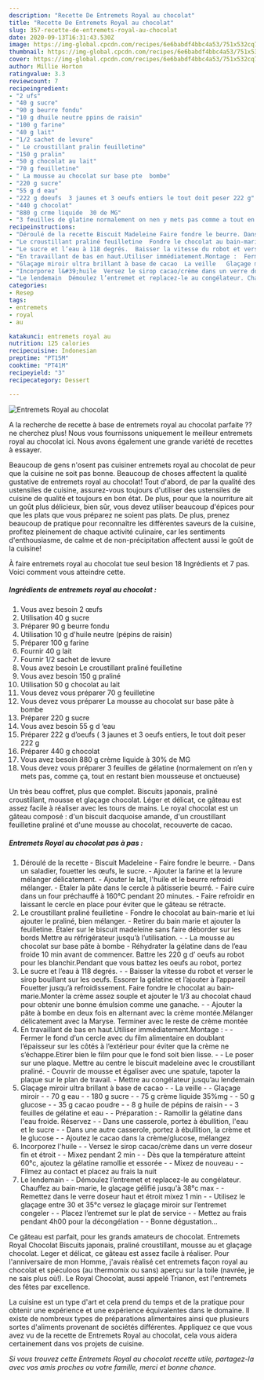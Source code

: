 ```yaml
---
description: "Recette De Entremets Royal au chocolat"
title: "Recette De Entremets Royal au chocolat"
slug: 357-recette-de-entremets-royal-au-chocolat
date: 2020-09-13T16:31:43.530Z
image: https://img-global.cpcdn.com/recipes/6e6babdf4bbc4a53/751x532cq70/entremets-royal-au-chocolat-photo-principale-de-la-recette.jpg
thumbnail: https://img-global.cpcdn.com/recipes/6e6babdf4bbc4a53/751x532cq70/entremets-royal-au-chocolat-photo-principale-de-la-recette.jpg
cover: https://img-global.cpcdn.com/recipes/6e6babdf4bbc4a53/751x532cq70/entremets-royal-au-chocolat-photo-principale-de-la-recette.jpg
author: Millie Horton
ratingvalue: 3.3
reviewcount: 7
recipeingredient:
- "2 ufs"
- "40 g sucre"
- "90 g beurre fondu"
- "10 g dhuile neutre ppins de raisin"
- "100 g farine"
- "40 g lait"
- "1/2 sachet de levure"
- " Le croustillant pralin feuilletine"
- "150 g pralin"
- "50 g chocolat au lait"
- "70 g feuilletine"
- " La mousse au chocolat sur base pte  bombe"
- "220 g sucre"
- "55 g d eau"
- "222 g doeufs  3 jaunes et 3 oeufs entiers le tout doit peser 222 g"
- "440 g chocolat"
- "880 g crme liquide  30 de MG"
- "3 feuilles de glatine normalement on nen y mets pas comme a tout en restant bien mousseuse et onctueuse"
recipeinstructions:
- "Déroulé de la recette Biscuit Madeleine Faire fondre le beurre. Dans un saladier, fouetter les œufs, le sucre. Ajouter la farine et la levure mélanger délicatement. Ajouter le lait, l&#39;huile et le beurre refroidi mélanger. Etaler la pâte dans le cercle à pâtisserie beurré. Faire cuire dans un four préchauffé à 160°C pendant 20 minutes. Faire refroidir en laissant le cercle en place pour éviter que le gâteau se rétracte."
- "Le croustillant praliné feuilletine  Fondre le chocolat au bain-marie et lui ajouter le praliné, bien mélanger. Retirer du bain marie et ajouter la feuilletine. Étaler sur le biscuit madeleine sans faire déborder sur les bords Mettre au réfrigérateur jusqu’à l’utilisation.  La mousse au chocolat sur base pâte à bombe Réhydrater la gélatine dans de l’eau froide 10 min avant de commencer. Battre les 220 g d’ oeufs au robot pour les blanchir.Pendant que vous battez les oeufs au robot, portez"
- "Le sucre et l’eau à 118 degrés.  Baisser la vitesse du robot et verser le sirop bouillant sur les oeufs. Essorer la gélatine et l’ajouter à l’appareil Fouetter jusqu’à refroidissement. Faire fondre le chocolat au bain-marie.Monter la crème assez souple et ajouter le 1/3 au chocolat chaud pour obtenir une bonne émulsion comme une ganache.  Ajouter la pâte à bombe en deux fois en alternant avec la crème montée.Mélanger délicatement avec la Maryse. Terminer avec le reste de crème montée"
- "En travaillant de bas en haut.Utiliser immédiatement.Montage :  Fermer le fond d’un cercle avec du film alimentaire en doublant l’épaisseur sur les côtés à l’extérieur pour éviter que la crème ne s’échappe.Etirer bien le film pour que le fond soit bien lisse.  Le poser sur une plaque. Mettre au centre le biscuit madeleine avec le croustillant praliné. Couvrir de mousse et égaliser avec une spatule, tapoter la plaque sur le plan de travail. Mettre au congélateur jusqu’au lendemain"
- "Glaçage miroir ultra brillant à base de cacao  La veille   Glaçage miroir   70 g eau  180 g sucre  75 g crème liquide 35%mg  50 g glucose  35 g cacao poudre  8 g huile de pépins de raisin  3 feuilles de gélatine et eau  Préparation : Ramollir la gélatine dans l&#39;eau froide. Réservez  Dans une casserole, portez à ébullition, l&#39;eau et le sucre  Dans une autre casserole, portez à ébullition, la crème et le glucose  Ajoutez le cacao dans la crème/glucose, mélangez"
- "Incorporez l&#39;huile  Versez le sirop cacao/crème dans un verre doseur fin et étroit  Mixez pendant 2 min  Dès que la température atteint 60°c, ajoutez la gélatine ramollie et essorée  Mixez de nouveau  Filmez au contact et placez au frais la nuit"
- "Le lendemain  Démoulez l’entremet et replacez-le au congélateur. Chauffez au bain-marie, le glaçage gélifié jusqu&#39;à 38°c max  Remettez dans le verre doseur haut et étroit mixez 1 min  Utilisez le glaçage entre 30 et 35°c versez le glaçage miroir sur l’entremet congeler   Placez l’entremet sur le plat de service  Mettez au frais pendant 4h00 pour la décongélation  Bonne dégustation..."
categories:
- Resep
tags:
- entremets
- royal
- au

katakunci: entremets royal au 
nutrition: 125 calories
recipecuisine: Indonesian
preptime: "PT15M"
cooktime: "PT41M"
recipeyield: "3"
recipecategory: Dessert

---
```



![Entremets Royal au chocolat](https://img-global.cpcdn.com/recipes/6e6babdf4bbc4a53/751x532cq70/entremets-royal-au-chocolat-photo-principale-de-la-recette.jpg)

A la recherche de recette à base de entremets royal au chocolat parfaite ?? ne cherchez plus! Nous vous fournissons uniquement le meilleur entremets royal au chocolat ici. Nous avons également une grande variété de recettes à essayer.

Beaucoup de gens n'osent pas cuisiner entremets royal au chocolat de peur que la cuisine ne soit pas bonne. Beaucoup de choses affectent la qualité gustative de entremets royal au chocolat! Tout d'abord, de par la qualité des ustensiles de cuisine, assurez-vous toujours d'utiliser des ustensiles de cuisine de qualité et toujours en bon état. De plus, pour que la nourriture ait un goût plus délicieux, bien sûr, vous devez utiliser beaucoup d'épices pour que les plats que vous préparez ne soient pas plats. De plus, prenez beaucoup de pratique pour reconnaître les différentes saveurs de la cuisine, profitez pleinement de chaque activité culinaire, car les sentiments d'enthousiasme, de calme et de non-précipitation affectent aussi le goût de la cuisine!

<!--inarticleads1-->

À faire entremets royal au chocolat tue seul besion 18 Ingrédients et 7 pas. Voici comment vous atteindre cette.

##### Ingrédients de entremets royal au chocolat :

1. Vous avez besoin 2 œufs
1. Utilisation 40 g sucre
1. Préparer 90 g beurre fondu
1. Utilisation 10 g d&#39;huile neutre (pépins de raisin)
1. Préparer 100 g farine
1. Fournir 40 g lait
1. Fournir 1/2 sachet de levure
1. Vous avez besoin  Le croustillant praliné feuilletine
1. Vous avez besoin 150 g praliné
1. Utilisation 50 g chocolat au lait
1. Vous devez vous préparer 70 g feuilletine
1. Vous devez vous préparer  La mousse au chocolat sur base pâte à bombe
1. Préparer 220 g sucre
1. Vous avez besoin 55 g d ‘eau
1. Préparer 222 g d’oeufs ( 3 jaunes et 3 oeufs entiers, le tout doit peser 222 g
1. Préparer 440 g chocolat
1. Vous avez besoin 880 g crème liquide à 30% de MG
1. Vous devez vous préparer 3 feuilles de gélatine (normalement on n’en y mets pas, comme ça, tout en restant bien mousseuse et onctueuse)


Un très beau coffret, plus que complet. Biscuits japonais, praliné croustillant, mousse et glaçage chocolat. Léger et délicat, ce gâteau est assez facile à réaliser avec les tours de mains. Le royal chocolat est un gâteau composé : d&#39;un biscuit dacquoise amande, d&#39;un croustillant feuilletine praliné et d&#39;une mousse au chocolat, recouverte de cacao. 

<!--inarticleads2-->

##### Entremets Royal au chocolat pas à pas :

1. Déroulé de la recette - Biscuit Madeleine - Faire fondre le beurre. - Dans un saladier, fouetter les œufs, le sucre. - Ajouter la farine et la levure mélanger délicatement. - Ajouter le lait, l&#39;huile et le beurre refroidi mélanger. - Etaler la pâte dans le cercle à pâtisserie beurré. - Faire cuire dans un four préchauffé à 160°C pendant 20 minutes. - Faire refroidir en laissant le cercle en place pour éviter que le gâteau se rétracte.
1. Le croustillant praliné feuilletine  - Fondre le chocolat au bain-marie et lui ajouter le praliné, bien mélanger. - Retirer du bain marie et ajouter la feuilletine. Étaler sur le biscuit madeleine sans faire déborder sur les bords Mettre au réfrigérateur jusqu’à l’utilisation. -  - La mousse au chocolat sur base pâte à bombe - Réhydrater la gélatine dans de l’eau froide 10 min avant de commencer. Battre les 220 g d’ oeufs au robot pour les blanchir.Pendant que vous battez les oeufs au robot, portez
1. Le sucre et l’eau à 118 degrés. -  - Baisser la vitesse du robot et verser le sirop bouillant sur les oeufs. Essorer la gélatine et l’ajouter à l’appareil Fouetter jusqu’à refroidissement. Faire fondre le chocolat au bain-marie.Monter la crème assez souple et ajouter le 1/3 au chocolat chaud pour obtenir une bonne émulsion comme une ganache. -  - Ajouter la pâte à bombe en deux fois en alternant avec la crème montée.Mélanger délicatement avec la Maryse. Terminer avec le reste de crème montée
1. En travaillant de bas en haut.Utiliser immédiatement.Montage : -  - Fermer le fond d’un cercle avec du film alimentaire en doublant l’épaisseur sur les côtés à l’extérieur pour éviter que la crème ne s’échappe.Etirer bien le film pour que le fond soit bien lisse. -  - Le poser sur une plaque. Mettre au centre le biscuit madeleine avec le croustillant praliné. - Couvrir de mousse et égaliser avec une spatule, tapoter la plaque sur le plan de travail. - Mettre au congélateur jusqu’au lendemain
1. Glaçage miroir ultra brillant à base de cacao -  - La veille  -  - Glaçage miroir  -  - 70 g eau -  - 180 g sucre -  - 75 g crème liquide 35%mg -  - 50 g glucose -  - 35 g cacao poudre -  - 8 g huile de pépins de raisin -  - 3 feuilles de gélatine et eau -  - Préparation : - Ramollir la gélatine dans l&#39;eau froide. Réservez -  - Dans une casserole, portez à ébullition, l&#39;eau et le sucre -  - Dans une autre casserole, portez à ébullition, la crème et le glucose -  - Ajoutez le cacao dans la crème/glucose, mélangez
1. Incorporez l&#39;huile -  - Versez le sirop cacao/crème dans un verre doseur fin et étroit -  - Mixez pendant 2 min -  - Dès que la température atteint 60°c, ajoutez la gélatine ramollie et essorée -  - Mixez de nouveau -  - Filmez au contact et placez au frais la nuit
1. Le lendemain -  - Démoulez l’entremet et replacez-le au congélateur. Chauffez au bain-marie, le glaçage gélifié jusqu&#39;à 38°c max -  - Remettez dans le verre doseur haut et étroit mixez 1 min -  - Utilisez le glaçage entre 30 et 35°c versez le glaçage miroir sur l’entremet congeler  -  - Placez l’entremet sur le plat de service -  - Mettez au frais pendant 4h00 pour la décongélation -  - Bonne dégustation...


Ce gâteau est parfait, pour les grands amateurs de chocolat. Entremets Royal Chocolat Biscuits japonais, praliné croustillant, mousse au et glaçage chocolat. Leger et délicat, ce gâteau est assez facile à réaliser. Pour l&#39;anniversaire de mon Homme, j&#39;avais réalisé cet entremets façon royal au chocolat et spéculoos (au thermomix ou sans) aperçu sur la toile (navrée, je ne sais plus où!). Le Royal Chocolat, aussi appelé Trianon, est l&#39;entremets des fêtes par excellence. 

<!--inarticleads1-->

<p>
La cuisine est un type d'art et cela prend du temps et de la pratique pour obtenir une expérience et une expérience équivalentes dans le domaine. Il existe de nombreux types de préparations alimentaires ainsi que plusieurs sortes d'aliments provenant de sociétés différentes. Appliquez ce que vous avez vu de la recette de Entremets Royal au chocolat, cela vous aidera certainement dans vos projets de cuisine.
</p>

<p>
<i>Si vous trouvez cette Entremets Royal au chocolat recette utile, partagez-la avec vos amis proches ou votre famille, merci et bonne chance.</i>
</p>
